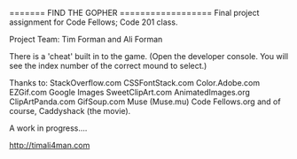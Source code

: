 ======= FIND THE GOPHER ==================
Final project assignment for Code Fellows; Code 201 class.

Project Team: Tim Forman and Ali Forman

There is a 'cheat' built in to the game.
(Open the developer console. You will see the index number
of the correct mound to select.)

Thanks to:
  StackOverflow.com
  CSSFontStack.com
  Color.Adobe.com
  EZGif.com
  Google Images
  SweetClipArt.com
  AnimatedImages.org
  ClipArtPanda.com
  GifSoup.com
  Muse (Muse.mu)
  Code Fellows.org
  and of course, Caddyshack (the movie).

  A work in progress....

  http://timali4man.com
